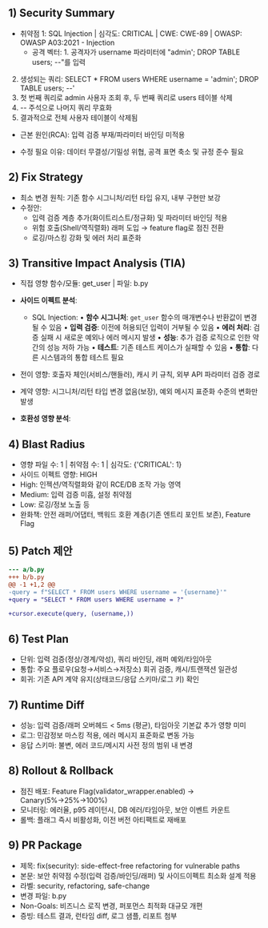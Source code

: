 ## 1) Security Summary

- 취약점 1: SQL Injection | 심각도: CRITICAL | CWE: CWE-89 | OWASP: OWASP A03:2021 - Injection
  - 공격 벡터: 1. 공격자가 username 파라미터에 "admin'; DROP TABLE users; --"를 입력
2. 생성되는 쿼리: SELECT * FROM users WHERE username = 'admin'; DROP TABLE users; --'
3. 첫 번째 쿼리로 admin 사용자 조회 후, 두 번째 쿼리로 users 테이블 삭제
4. -- 주석으로 나머지 쿼리 무효화
5. 결과적으로 전체 사용자 테이블이 삭제됨
  - 근본 원인(RCA): 입력 검증 부재/파라미터 바인딩 미적용

- 수정 필요 이유: 데이터 무결성/기밀성 위협, 공격 표면 축소 및 규정 준수 필요

## 2) Fix Strategy

- 최소 변경 원칙: 기존 함수 시그니처/리턴 타입 유지, 내부 구현만 보강
- 수정안:
  - 입력 검증 계층 추가(화이트리스트/정규화) 및 파라미터 바인딩 적용
  - 위험 호출(Shell/역직렬화) 래퍼 도입 → feature flag로 점진 전환
  - 로깅/마스킹 강화 및 에러 처리 표준화

## 3) Transitive Impact Analysis (TIA)

- 직접 영향 함수/모듈: get_user | 파일: b.py

- **사이드 이펙트 분석**:
  - SQL Injection:
    • **함수 시그니처**: `get_user` 함수의 매개변수나 반환값이 변경될 수 있음
    • **입력 검증**: 이전에 허용되던 입력이 거부될 수 있음
    • **에러 처리**: 검증 실패 시 새로운 예외나 에러 메시지 발생
    • **성능**: 추가 검증 로직으로 인한 약간의 성능 저하 가능
    • **테스트**: 기존 테스트 케이스가 실패할 수 있음
    • **통합**: 다른 시스템과의 통합 테스트 필요

- 전이 영향: 호출자 체인(서비스/핸들러), 캐시 키 규칙, 외부 API 파라미터 검증 경로
- 계약 영향: 시그니처/리턴 타입 변경 없음(보장), 예외 메시지 표준화 수준의 변화만 발생

- **호환성 영향 분석**:
## 4) Blast Radius

- 영향 파일 수: 1 | 취약점 수: 1 | 심각도: {'CRITICAL': 1}
- 사이드 이펙트 영향: HIGH
- High: 인젝션/역직렬화와 같이 RCE/DB 조작 가능 영역
- Medium: 입력 검증 미흡, 설정 취약점
- Low: 로깅/정보 노출 등
- 완화책: 안전 래퍼/어댑터, 백워드 호환 계층(기존 엔트리 포인트 보존), Feature Flag

## 5) Patch 제안

```diff
--- a/b.py
+++ b/b.py
@@ -1 +1,2 @@
-query = f"SELECT * FROM users WHERE username = '{username}'"
+query = "SELECT * FROM users WHERE username = ?"

+cursor.execute(query, (username,))
```

## 6) Test Plan

- 단위: 입력 검증(정상/경계/악성), 쿼리 바인딩, 래퍼 예외/타임아웃
- 통합: 주요 플로우(요청→서비스→저장소) 회귀 검증, 캐시/트랜잭션 일관성
- 회귀: 기존 API 계약 유지(상태코드/응답 스키마/로그 키) 확인

## 7) Runtime Diff

- 성능: 입력 검증/래퍼 오버헤드 < 5ms (평균), 타임아웃 기본값 추가 영향 미미
- 로그: 민감정보 마스킹 적용, 에러 메시지 표준화로 변동 가능
- 응답 스키마: 불변, 에러 코드/메시지 사전 정의 범위 내 변경

## 8) Rollout & Rollback

- 점진 배포: Feature Flag(validator_wrapper.enabled) → Canary(5%→25%→100%)
- 모니터링: 에러율, p95 레이턴시, DB 에러/타임아웃, 보안 이벤트 카운트
- 롤백: 플래그 즉시 비활성화, 이전 버전 아티팩트로 재배포

## 9) PR Package

- 제목: fix(security): side-effect-free refactoring for vulnerable paths
- 본문: 보안 취약점 수정(입력 검증/바인딩/래퍼) 및 사이드이펙트 최소화 설계 적용
- 라벨: security, refactoring, safe-change
- 변경 파일: b.py
- Non-Goals: 비즈니스 로직 변경, 퍼포먼스 최적화 대규모 개편
- 증빙: 테스트 결과, 런타임 diff, 로그 샘플, 리포트 첨부
